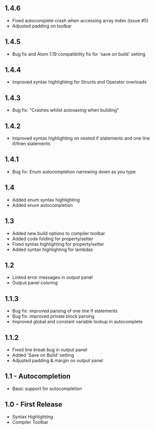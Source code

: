 ## 1.4.6
* Fixed autocomplete crash when accessing array index (issue #5)
* Adjusted padding on toolbar

## 1.4.5
* Bug fix and Atom 1.19 compatibility fix for 'save on build' setting

## 1.4.4
* Improved syntax highlighting for Structs and Operator overloads

## 1.4.3
* Bug fix: "Crashes whilst autosaving when building"

## 1.4.2
* Improved syntax highlighting on nested if statements and one line if/then statements

## 1.4.1
* Bug fix: Enum autocompletion narrowing down as you type

## 1.4
* Added enum syntax highlighting
* Added enum autocompletion

## 1.3
* Added new build options to compiler toolbar
* Added code folding for property/setter
* Fixed syntax highlighting for property/setter
* Added syntax highlighting for lambdas

## 1.2
* Linked error messages in output panel
* Output panel coloring

## 1.1.3
* Bug fix: improved parsing of one line if statements
* Bug fix: improved private block parsing
* Improved global and constant variable lookup in autocomplete

## 1.1.2
* Fixed line break bug in output panel
* Added 'Save on Build' setting
* Adjusted padding & margin on output panel

## 1.1 - Autocompletion
* Basic support for autocompletion

## 1.0 - First Release
* Syntax Highlighting
* Compiler Toolbar
